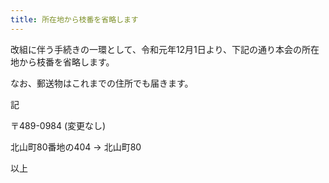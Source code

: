 ```yaml
---
title: 所在地から枝番を省略します
---
```

改組に伴う手続きの一環として、令和元年12月1日より、下記の通り本会の所在地から枝番を省略します。

なお、郵送物はこれまでの住所でも届きます。

記

〒489-0984 (変更なし)

北山町80番地の404 → 北山町80

以上
